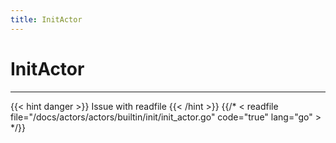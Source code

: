 ```yaml
---
title: InitActor
---
```


# InitActor
---

{{< hint danger >}}
Issue with readfile
{{< /hint >}}
{{/* < readfile file="/docs/actors/actors/builtin/init/init_actor.go" code="true" lang="go" > */}}
